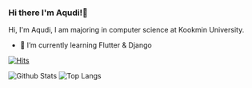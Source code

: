 ### Hi there I'm Aqudi!👋

Hi, I'm Aqudi, I am majoring in computer science at Kookmin University.  

- 🌱 I’m currently learning Flutter & Django


[![Hits](https://hits.seeyoufarm.com/api/count/incr/badge.svg?url=https%3A%2F%2Fgithub.com%2FAqudi)](https://hits.seeyoufarm.com)

<!--
- 🔭 I’m currently working on ...
- 🌱 I’m currently learning ...
- 👯 I’m looking to collaborate on ...
- 🤔 I’m looking for help with ...
- 💬 Ask me about ...
- 📫 How to reach me: ...
- 😄 Pronouns: ...
- ⚡ Fun fact: ...
-->

![Github Stats][gs] 
![Top Langs][tl]

[gs]: https://github-readme-stats.vercel.app/api?username=Aqudi&count_private=true&show_icons=true&include_all_commits=true&theme=buefy 
[tl]: https://github-readme-stats.vercel.app/api/top-langs/?username=Aqudi&hide=TeX&layout=compact&theme=buefy 
